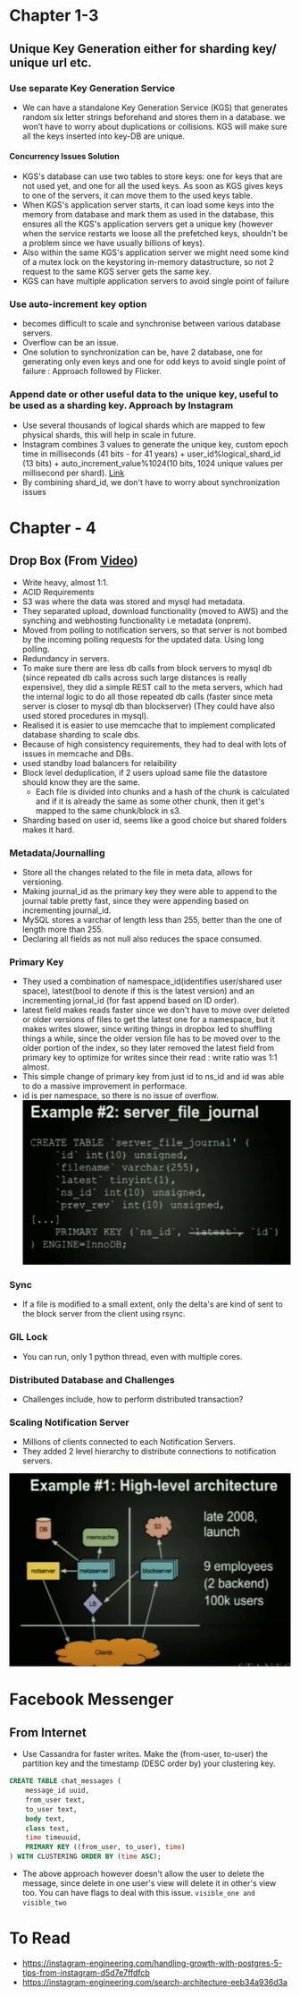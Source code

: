 # Chapter 1-3
## Unique Key Generation either for sharding key/ unique url etc.

### Use separate Key Generation Service
- We can have a standalone Key Generation Service (KGS) that generates random six letter strings beforehand and stores them in a database.  we won’t have to worry about duplications or collisions. KGS will make sure all the keys inserted into key-DB are unique.

#### Concurrency Issues Solution
- KGS's database can use two tables to store keys: one for keys that are not used yet, and one for all the used keys. As soon as KGS gives keys to one of the servers, it can move them to the used keys table. 
- When KGS's application server starts, it can load some keys into the memory from database and mark them as used in the database, this ensures all the KGS's application servers get a unique key (however when the service restarts we loose all the prefetched keys, shouldn't be a problem since we have usually billions of keys).
- Also within the same KGS's application server we might need some kind of a mutex lock on the keystoring in-memory datastructure, so not 2 request to the same KGS server gets the same key. 
- KGS can have multiple application servers to avoid single point of failure

### Use auto-increment key option
- becomes difficult to scale and synchronise between various database servers.
- Overflow can be an issue.
- One solution to synchronization can be, have 2 database, one for generating only even keys and one for odd keys to avoid single point of failure : Approach followed by Flicker.

### Append date or other useful data to the unique key, useful to be used as a sharding key. Approach by Instagram
- Use several thousands of logical shards which are mapped to few physical shards, this will help in scale in future.
- Instagram combines 3 values to generate the unique key, custom epoch time in milliseconds (41 bits - for 41 years) + user_id%logical_shard_id (13 bits) + auto_increment_value%1024(10 bits, 1024 unique values per millisecond per shard). [Link](https://instagram-engineering.com/sharding-ids-at-instagram-1cf5a71e5a5c)
- By combining shard_id, we don't have to worry about synchronization issues

# Chapter - 4
## Drop Box (From [Video](https://www.youtube.com/watch?v=PE4gwstWhmc))
- Write heavy, almost 1:1.
- ACID Requirements
- S3 was where the data was stored and mysql had metadata.
- They separated upload, download functionality (moved to AWS) and the synching and webhosting functionality i.e metadata (onprem). 
- Moved from polling to notification servers, so that server is not bombed by the incoming polling requests for the updated data. Using long polling.
- Redundancy in servers.
- To make sure there are less db calls from block servers to mysql db (since repeated db calls across such large distances is really expensive), they did a simple REST call to the meta servers, which had the internal logic to do all those repeated db calls (faster since meta server is closer to mysql db than blockserver) (They could have also used stored procedures in mysql).
- Realised it is easier to use memcache that to implement complicated database sharding to scale dbs.
- Because of high consistency requirements, they had to deal with lots of issues in memcache and DBs.
- used standby load balancers for relaibility
- Block level deduplication, if 2 users upload same file the datastore should know they are the same.
  - Each file is divided into chunks and a hash of the chunk is calculated and if it is already the same as some other chunk, then it get's mapped to the same chunk/block in s3.
- Sharding based on user id, seems like a good choice but shared folders makes it hard.

### Metadata/Journalling
- Store all the changes related to the file in meta data, allows for versioning.
- Making journal_id as the primary key they were able to append to the journal table pretty fast, since they were appending based on incrementing journal_id.
- MySQL stores a varchar of length less than 255, better than the one of length more than 255.
- Declaring all fields as not null also reduces the space consumed.

### Primary Key
- They used a combination of namespace_id(identifies user/shared user space), latest(bool to denote if this is the latest version) and an incrementing jornal_id (for fast append based on ID order).
- latest field makes reads faster since we don't have to move over deleted or older versions of files to get the latest one for a namespace, but it makes writes slower, since writing things in dropbox led to shuffling things a while, since the older version file has to be moved over to the older portion of the index, so they later removed the latest field from primary key to optimize for writes since their read : write ratio was 1:1 almost.
- This simple change of primary key from just id to ns_id and id was able to do a massive improvement in performace.
- id is per namespace, so there is no issue of overflow.
![](res/dropbox_2.jpg)

### Sync
- If a file is modified to a small extent, only the delta's are kind of sent to the block server from the client using rsync.
### GIL Lock
- You can run, only 1 python thread, even with multiple cores.
### Distributed Database and Challenges
- Challenges include, how to perform distributed transaction?
### Scaling Notification Server
- Millions of clients connected to each Notification Servers.
- They added 2 level hierarchy to distribute connections to notification servers.



![](res/dropbox_1.jpg)


# Facebook Messenger

## From Internet
- Use Cassandra for faster writes. Make the (from-user, to-user) the partition key and the timestamp (DESC order by) your clustering key.
```sql
CREATE TABLE chat_messages (
    message_id uuid,
    from_user text,
    to_user text,
    body text,
    class text,
    time timeuuid,
    PRIMARY KEY ((from_user, to_user), time)
) WITH CLUSTERING ORDER BY (time ASC);
```
- The above approach however doesn't allow the user to delete the message, since delete in one user's view will delete it in other's view too. You can have flags to deal with this issue. ```visible_one and visible_two```

# To Read
- https://instagram-engineering.com/handling-growth-with-postgres-5-tips-from-instagram-d5d7e7ffdfcb
- https://instagram-engineering.com/search-architecture-eeb34a936d3a
